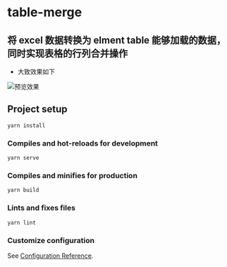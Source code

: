 # table-merge

## 将 excel 数据转换为 elment table 能够加载的数据，同时实现表格的行列合并操作

- 大致效果如下

![预览效果](./public/excelToTable.gif)

## Project setup

```
yarn install
```

### Compiles and hot-reloads for development

```
yarn serve
```

### Compiles and minifies for production

```
yarn build
```

### Lints and fixes files

```
yarn lint
```

### Customize configuration

See [Configuration Reference](https://cli.vuejs.org/config/).
